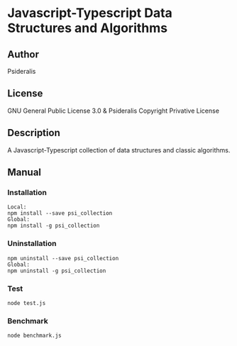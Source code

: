 # Javascript-Typescript Data Structures and Algorithms
## Author
Psideralis
## License
GNU General Public License 3.0 & Psideralis Copyright Privative License
## Description
A Javascript-Typescript collection of data structures and classic algorithms.

## Manual

### Installation
    Local:
    npm install --save psi_collection
    Global:
    npm install -g psi_collection
### Uninstallation
    npm uninstall --save psi_collection
    Global:
    npm uninstall -g psi_collection
### Test
    node test.js
### Benchmark
    node benchmark.js
